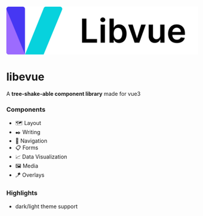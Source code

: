 ![](public/logo-color-scheme.svg)
# libevue

A **tree-shake-able component library** made for vue3

### Components

-   🗺️ Layout
-   ✒️ Writing
-   🔗 Navigation
-   📋 Forms
-   📈 Data Visualization
-   🖼️ Media
-   🪁 Overlays

### Highlights
- dark/light theme support

